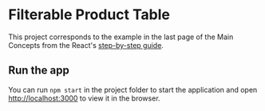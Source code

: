 # Filterable Product Table
This project corresponds to the example in the last page of the Main Concepts from the React's [step-by-step guide](https://reactjs.org/docs/thinking-in-react.html).

## Run the app
You can run `npm start` in the project folder to start the application and open [http://localhost:3000](http://localhost:3000) to view it in the browser.

